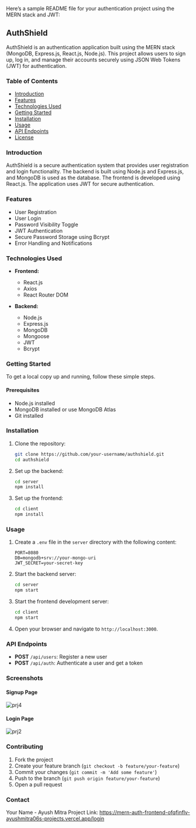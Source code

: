 Here’s a sample README file for your authentication project using the MERN stack and JWT:

## AuthShield

AuthShield is an authentication application built using the MERN stack (MongoDB, Express.js, React.js, Node.js). This project allows users to sign up, log in, and manage their accounts securely using JSON Web Tokens (JWT) for authentication.

### Table of Contents
- [Introduction](#introduction)
- [Features](#features)
- [Technologies Used](#technologies-used)
- [Getting Started](#getting-started)
- [Installation](#installation)
- [Usage](#usage)
- [API Endpoints](#api-endpoints)
- [License](#license)

### Introduction
AuthShield is a secure authentication system that provides user registration and login functionality. The backend is built using Node.js and Express.js, and MongoDB is used as the database. The frontend is developed using React.js. The application uses JWT for secure authentication.

### Features
- User Registration
- User Login
- Password Visibility Toggle
- JWT Authentication
- Secure Password Storage using Bcrypt
- Error Handling and Notifications

### Technologies Used
- **Frontend:**
  - React.js
  - Axios
  - React Router DOM

- **Backend:**
  - Node.js
  - Express.js
  - MongoDB
  - Mongoose
  - JWT
  - Bcrypt

### Getting Started
To get a local copy up and running, follow these simple steps.

#### Prerequisites
- Node.js installed
- MongoDB installed or use MongoDB Atlas
- Git installed

### Installation

1. Clone the repository:
    ```bash
    git clone https://github.com/your-username/authshield.git
    cd authshield
    ```

2. Set up the backend:
    ```bash
    cd server
    npm install
    ```

3. Set up the frontend:
    ```bash
    cd client
    npm install
    ```

### Usage
1. Create a `.env` file in the `server` directory with the following content:
    ```env
    PORT=8080
    DB=mongodb+srv://your-mongo-uri
    JWT_SECRET=your-secret-key
    ```

2. Start the backend server:
    ```bash
    cd server
    npm start
    ```

3. Start the frontend development server:
    ```bash
    cd client
    npm start
    ```

4. Open your browser and navigate to `http://localhost:3000`.

### API Endpoints
- **POST** `/api/users`: Register a new user
- **POST** `/api/auth`: Authenticate a user and get a token

### Screenshots
#### Signup Page
![prj4](https://github.com/user-attachments/assets/9ae741a1-ce63-4de4-a360-c462e65d676f)

#### Login Page
![prj2](https://github.com/user-attachments/assets/2b10997c-633c-4caf-a19d-753b12c331f6)



### Contributing
1. Fork the project
2. Create your feature branch (`git checkout -b feature/your-feature`)
3. Commit your changes (`git commit -m 'Add some feature'`)
4. Push to the branch (`git push origin feature/your-feature`)
5. Open a pull request

### Contact
Your Name - Ayush Mitra
Project Link: https://mern-auth-frontend-ofqfinflv-ayushmitra06s-projects.vercel.app/login
